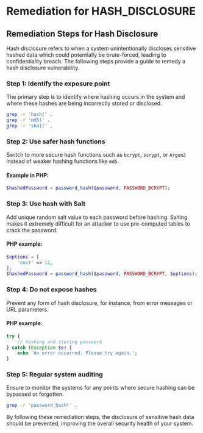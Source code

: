 # Remediation for HASH_DISCLOSURE

## Remediation Steps for Hash Disclosure

Hash disclosure refers to when a system unintentionally discloses sensitive hashed data which could potentially be brute-forced, leading to confidentiality breach. The following steps provide a guide to remedy a hash disclosure vulnerability.

### Step 1: Identify the exposure point
The primary step is to identify where hashing occurs in the system and where these hashes are being incorrectly stored or disclosed.

```bash
grep -r 'hash(' .
grep -r 'md5(' .
grep -r 'sha1(' .
```

### Step 2: Use safer hash functions
Switch to more secure hash functions such as `bcrypt`, `scrypt`,  or `Argon2` instead of weaker hashing functions like `md5`.

#### Example in PHP:
```php
$hashedPassword = password_hash($password, PASSWORD_BCRYPT);
```

### Step 3: Use hash with Salt
Add unique random salt value to each password before hashing. Salting makes it extremely difficult for an attacker to use pre-computed tables to crack the password.

#### PHP example:

```php
$options = [
    'cost' => 12,
];
$hashedPassword = password_hash($password, PASSWORD_BCRYPT, $options);
```

### Step 4: Do not expose hashes
Prevent any form of hash disclosure, for instance, from error messages or URL parameters.

#### PHP example:

```php
try {
    // hashing and storing password
} catch (Exception $e) {
    echo 'An error occurred. Please try again.';
}
```

### Step 5: Regular system auditing
Ensure to monitor the systems for any points where secure hashing can be bypassed or forgotten.

```bash
grep -r 'password_hash(' .
```

By following these remediation steps, the disclosure of sensitive hash data should be prevented, improving the overall security health of your system.